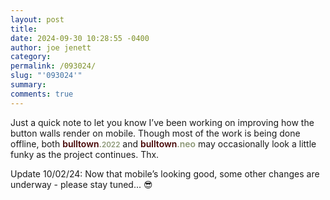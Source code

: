 ```yaml
---
layout: post
title: 
date: 2024-09-30 10:28:55 -0400
author: joe jenett
category: 
permalink: /093024/
slug: "'093024'"
summary: 
comments: true
---
```

Just a quick note to let you know I’ve been working on improving how the button walls render on mobile. Though most of the work is being done offline, both <span style="color:#440303;font-weight:600;">bulltown<span style="color:#8b9675;">.<small>2022</small></span></span> and <span style="color:#440303;font-weight:600;">bulltown<span style="color:#8b9675;">.neo</span></span>
may occasionally look a little funky as the project continues. Thx.

Update 10/02/24: Now that mobile’s looking good, some other changes are underway - please stay tuned... 😎

<a href="https://brid.gy/publish/mastodon"></a>